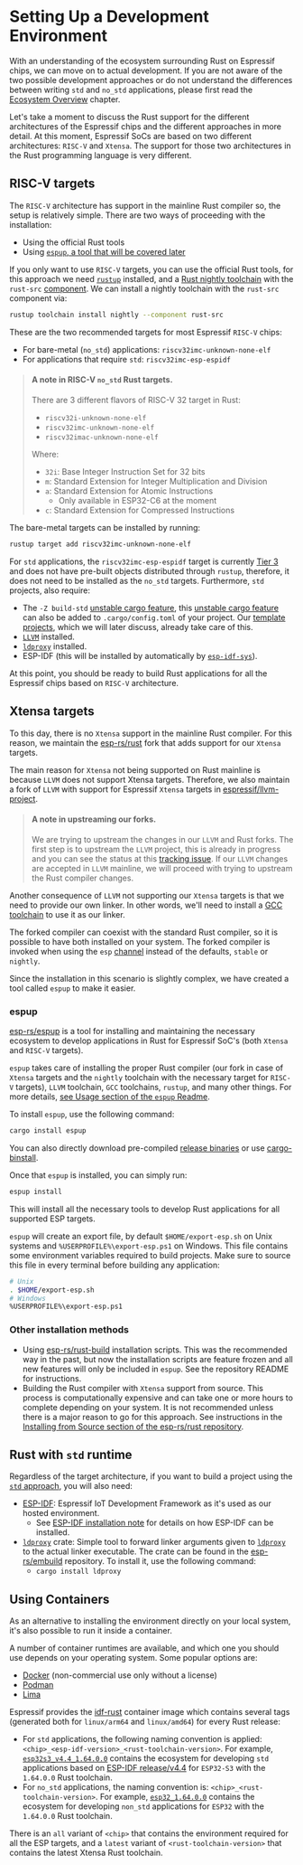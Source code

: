 # Setting Up a Development Environment

With an understanding of the ecosystem surrounding Rust on Espressif chips, we can move on to actual development. If you are not aware of the two possible development approaches or do not understand the differences between writing `std` and `no_std` applications, please first read the [Ecosystem Overview] chapter.

Let's take a moment to discuss the Rust support for the different architectures of the Espressif chips and the different approaches in more detail. At this moment, Espressif SoCs are based on two different architectures: `RISC-V` and `Xtensa`. The support for those two architectures in the Rust programming language is very different.

[Ecosystem Overview]: ../overview/index.md

## RISC-V targets

The `RISC-V` architecture has support in the mainline Rust compiler so, the setup is relatively simple. There are two ways of proceeding with the installation:
- Using the official Rust tools
- Using [`espup`, a tool that will be covered later]

If you only want to use `RISC-V` targets, you can use the official Rust tools, for this approach we need [`rustup`] installed, and a [Rust nightly toolchain] with the `rust-src` [component]. We can install a nightly toolchain with the `rust-src` component via:

```bash
rustup toolchain install nightly --component rust-src
```

These are the two recommended targets for most Espressif `RISC-V` chips:
- For bare-metal (`no_std`) applications: `riscv32imc-unknown-none-elf`
- For applications that require `std`: `riscv32imc-esp-espidf`

> #### A note in RISC-V `no_std` Rust targets.
>
> There are 3 different flavors of RISC-V 32 target in Rust:
> - `riscv32i-unknown-none-elf`
> - `riscv32imc-unknown-none-elf`
> - `riscv32imac-unknown-none-elf`
>
> Where:
> - `32i`: Base Integer Instruction Set for 32 bits
> - `m`: Standard Extension for Integer Multiplication and Division
> - `a`: Standard Extension for Atomic Instructions
>   - Only available in ESP32-C6 at the moment
> - `c`: Standard Extension for Compressed Instructions

The bare-metal targets can be installed by running:

```bash
rustup target add riscv32imc-unknown-none-elf
```

For `std` applications, the `riscv32imc-esp-espidf` target is currently [Tier 3] and does not have pre-built objects distributed through `rustup`, therefore, it does not need to be installed as the `no_std` targets. Furthermore, `std` projects, also require:
 - The `-Z build-std` [unstable cargo feature], this [unstable cargo feature] can also be added to `.cargo/config.toml` of your project. Our [template projects], which we will later discuss, already take care of this.
 - [`LLVM`] installed.
 - [`ldproxy`] installed.
 - ESP-IDF (this will be installed by automatically by [`esp-idf-sys`]).

At this point, you should be ready to build Rust applications for all the Espressif chips based on `RISC-V` architecture.

[`espup`, a tool that will be covered later]: #espup
[`rustup`]: https://rustup.rs/
[Rust nightly toolchain]: https://rust-lang.github.io/rustup/concepts/channels.html#working-with-nightly-rust
[component]: https://rust-lang.github.io/rustup/concepts/components.html
[template projects]: ../writing-your-own-application/generate-project-from-template.md
[unstable cargo feature]: https://doc.rust-lang.org/cargo/reference/unstable.html
[`LLVM`]: https://llvm.org/
[Tier 3]: https://doc.rust-lang.org/nightly/rustc/platform-support.html#tier-3
[`esp-idf-sys`]: https://github.com/esp-rs/esp-idf-sys

## Xtensa targets

To this day, there is no `Xtensa` support in the mainline Rust compiler. For this reason, we maintain the [esp-rs/rust] fork that adds support for our `Xtensa` targets.

The main reason for `Xtensa` not being supported on Rust mainline is because `LLVM` does not support Xtensa targets. Therefore, we also maintain a fork of `LLVM` with support for Espressif `Xtensa` targets in [espressif/llvm-project].

> #### A note in upstreaming our forks.
>
> We are trying to upstream the changes in our `LLVM` and Rust forks.
> The first step is to upstream the `LLVM` project, this is already in progress
> and you can see the status at this [tracking issue].
> If our `LLVM` changes are accepted in `LLVM` mainline, we will proceed with trying
> to upstream the Rust compiler changes.

Another consequence of `LLVM` not supporting our `Xtensa` targets is that we need to provide our own linker. In other words, we'll need to install a [GCC toolchain] to use it as our linker.

The forked compiler can coexist with the standard Rust compiler, so it is possible to have both installed on your system. The forked compiler is invoked when using the `esp` [channel] instead of the defaults, `stable` or `nightly`.

Since the installation in this scenario is slightly complex, we have created a tool called `espup` to make it easier.

[esp-rs/rust]: https://github.com/esp-rs/rust
[espressif/llvm-project]: https://github.com/espressif/llvm-project
[GCC toolchain]: https://github.com/espressif/crosstool-NG/
[tracking issue]: https://github.com/espressif/llvm-project/issues/4
[channel]: https://rust-lang.github.io/rustup/concepts/channels.html

### espup

[esp-rs/espup] is a tool for installing and maintaining the necessary ecosystem to develop applications in Rust for Espressif SoC's (both `Xtensa` and `RISC-V` targets).

`espup` takes care of installing the proper Rust compiler (our fork in case of `Xtensa` targets and the `nightly` toolchain with the necessary target for `RISC-V` targets), `LLVM` toolchain,  `GCC` toolchains, `rustup`, and many other things. For more details, [see Usage section of the `espup` Readme].

To install `espup`, use the following command:
```sh
cargo install espup
```
You can also directly download pre-compiled [release binaries] or use [cargo-binstall].

Once that `espup` is installed, you can simply run:
```sh
espup install
```

This will install all the necessary tools to develop Rust applications for all supported ESP targets.

`espup` will create an export file, by default `$HOME/export-esp.sh` on Unix systems and `%USERPROFILE%\export-esp.ps1` on Windows. This file contains some environment variables required to build projects. Make sure to source this file in every terminal before building any application:

```sh
# Unix
. $HOME/export-esp.sh
# Windows
%USERPROFILE%\export-esp.ps1
```

[esp-rs/espup]: https://github.com/esp-rs/espup
[see Usage section of the `espup` Readme]: https://github.com/esp-rs/espup#usage
[release binaries]: https://github.com/esp-rs/espup/releases
[cargo-binstall]: https://github.com/cargo-bins/cargo-binstall

### Other installation methods

- Using [esp-rs/rust-build] installation scripts. This was the recommended way in the past, but now the installation scripts are feature frozen and all new features will only be included in `espup`. See the repository README for instructions.
- Building the Rust compiler with `Xtensa` support from source. This process is computationally expensive and can take one or more hours to complete depending on your system. It is not recommended unless there is a major reason to go for this approach. See instructions in the [Installing from Source section of the esp-rs/rust repository].

[esp-rs/rust-build]: https://github.com/esp-rs/rust-build
[Installing from Source section of the esp-rs/rust repository]: https://github.com/esp-rs/rust#installing-from-source

## Rust with `std` runtime

Regardless of the target architecture, if you want to build a project using the [`std` approach], you will also need:
- [ESP-IDF]: Espressif IoT Development Framework as it's used as our hosted environment.
  - See [ESP-IDF installation note] for details on how ESP-IDF can be installed.
- [`ldproxy`] crate:  Simple tool to forward linker arguments given to [`ldproxy`] to the actual linker executable. The crate can be found in the [esp-rs/embuild] repository. To install it, use the following command:
  - `cargo install ldproxy`


[ESP-IDF]: https://github.com/espressif/esp-idf
[`std` approach]: ../overview/using-the-standard-library.md
[`ldproxy`]: https://github.com/esp-rs/embuild/tree/master/ldproxy
[esp-rs/embuild]: https://github.com/esp-rs/embuild
[ESP-IDF installation note]: https://github.com/esp-rs/espup#esp-idf-instalation

## Using Containers

As an alternative to installing the environment directly on your local system, it's also possible to run it inside a container.

A number of container runtimes are available, and which one you should use depends on your operating system. Some popular options are:

- [Docker] (non-commercial use only without a license)
- [Podman]
- [Lima]

Espressif provides the [idf-rust] container image which contains several tags (generated both for `linux/arm64` and `linux/amd64`) for every Rust release:
- For `std` applications, the following naming convention is applied: `<chip>_<esp-idf-version>_<rust-toolchain-version>`. For example, [`esp32s3_v4.4_1.64.0.0`] contains the ecosystem for developing `std` applications based on [ESP-IDF release/v4.4] for `ESP32-S3` with the `1.64.0.0` Rust toolchain.
- For `no_std` applications, the naming convention is: `<chip>_<rust-toolchain-version>`. For example, [`esp32_1.64.0.0`] contains the ecosystem for developing `non_std` applications for `ESP32` with the `1.64.0.0` Rust toolchain.

There is an `all` variant of `<chip>` that contains the environment required for all the ESP targets, and a `latest` variant of `<rust-toolchain-version>` that contains the latest Xtensa Rust toolchain.

[Docker]: https://www.docker.com/
[Podman]: https://podman.io/
[Lima]: https://github.com/lima-vm/lima
[idf-rust]: https://hub.docker.com/r/espressif/idf-rust/tags
[`esp32s3_v4.4_1.64.0.0`]: https://hub.docker.com/layers/espressif/idf-rust/esp32s3_v4.4_1.64.0.0/images/sha256-6fa1e98d770e3edc67cbd565893aa04e5573024b1e3e373fae50907435e841e4?context=explore
[ESP-IDF release/v4.4]: https://github.com/espressif/esp-idf/tree/release/v4.4
[`esp32_1.64.0.0`]: https://hub.docker.com/layers/espressif/idf-rust/esp32_1.64.0.0/images/sha256-cc026ff9278a876f171d48978988e131940c07659485937a37cf750c44b28dfd?context=explore

